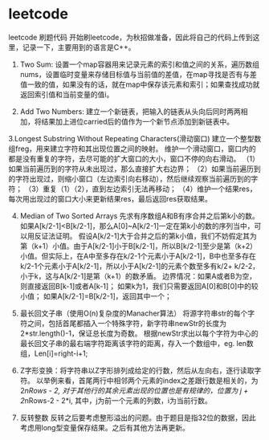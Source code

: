 # leetcode
leetcode 刷题代码
开始刷leetcode，为秋招做准备，因此将自己的代码上传到这里，记录一下，主要用到的语言是C++。

1. Two Sum:
设置一个map容器用来记录元素的索引和值之间的关系，遍历数组nums，设置临时变量来存储目标值与当前值的差值，在map寻找是否有与差值一致的值，如果没有的话，就在map中保存该元素和索引；如果查找成功就返回索引值和当前变量的值i。

2. Add Two Numbers:
建立一个新链表，把输入的链表从头向后同时两两相加，将结果加上进位carried后的值作为一个新节点添加到新链表中。

3.Longest Substring Without Repeating Characters(滑动窗口)
建立一个整型数组freg，用来建立字符和其出现位置之间的映射。
维护一个滑动窗口，窗口内的都是没有重复的字符，去尽可能的扩大窗口的大小，窗口不停的向右滑动。
（1）如果当前遍历到的字符从未出现过，那么直接扩大右边界；
（2）如果当前遍历到的字符出现过，则缩小窗口（左边索引向右移动），然后继续观察当前遍历到的字符；
（3）重复（1）（2），直到左边索引无法再移动；
（4）维护一个结果res，每次用出现过的窗口大小来更新结果res，最后返回res获取结果。

4. Median of Two Sorted Arrays
先求有序数组A和B有序合并之后第k小的数。如果A[k/2-1]<B[k/2-1]，那么A[0]~A[k/2-1]一定在第k小的数的序列当中，可以用反证法证明。
假设A[k/2-1]大于合并之后的第k小值，我们不妨假定其为第（k+1）小值。由于A[k/2-1]小于B[k/2-1]，所以B[k/2-1]至少是第（k+2）小值。但实际上，在A中至多存在k/2-1个元素小于A[k/2-1]，B中也至多存在k/2-1个元素小于A[k/2-1]，所以小于A[k/2-1]的元素个数至多有k/2+ k/2-2，小于k，这与A[k/2-1]是第（k+1）的数矛盾。
边界情况：如果A或者B为空，则直接返回B[k-1]或者A[k-1]；
如果k为1，我们只需要返回A[0]和B[0]中的较小值；
如果A[k/2-1]=B[k/2-1]，返回其中一个；

5. 最长回文子串（使用O(n)复杂度的Manacher算法）
将源字符串str的每个字符之间，包括首尾都插入一个特殊字符，新字符串newStr的长度为2*str.length()-1，保证总长度为奇数。
根据newStr求出以每个字符为中心的最长回文子串的最右端字符距离该字符的距离，存入一个数组中，eg. len数组，Len[i]=right-i+1;

6. Z字形变换：将字符串以Z字形排列成给定的行数，然后从左向右，逐行读取字符。
以举例来看，首尾两行中相邻两个元素的index之差跟行数是相关的，为 2*nRows - 2, 对于其他行的其余元素出现的位置也是有规律的，位置为 j + 2*nRows-2 - 2*i, 其中，j为前一个元素的列数，i为当前行数。 

7. 反转整数
反转之后要考虑整形溢出的问题。由于题目是指32位的数据，因此考虑用long型变量保存结果。之后有其他方法再更新。
